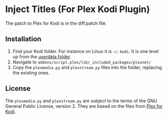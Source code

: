 # Inject Titles (For Plex Kodi Plugin)

The patch to Plex for Kodi is in the diff.patch file.

## Installation

1. Find your Kodi folder. For instance on Linux it is `~/.kodi`. It is one level up from the [userdata folder](https://kodi.wiki/view/Userdata).
2. Navigate to `addons/script.plex/lib/_included_packages/plexnet/`
3. Copy the `plexmedia.py` and `plexstream.py` files into the folder, replacing the existing ones.

## License

The `plexmedia.py` and `plexstream.py` are subject to the terms of the GNU General Public License, version 2.
They are based on the files from [Plex for Kodi](https://github.com/plexinc/plex-for-kodi).
